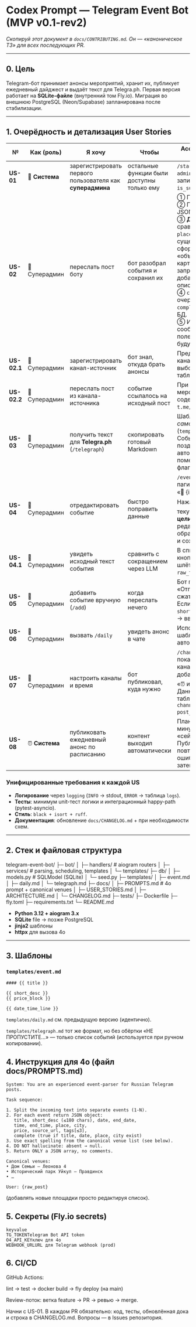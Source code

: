# Codex Prompt — **Telegram Event Bot (MVP v0.1-rev2)**
_Скопируй этот документ в `docs/CONTRIBUTING.md`. Он — «каноническое ТЗ» для всех последующих PR._

---

## 0. Цель

Telegram-бот принимает анонсы мероприятий, хранит их, публикует ежедневный дайджест и выдаёт текст для Telegra.ph.
Первая версия работает на **SQLite-файле** (внутренний том Fly.io). Миграция во внешнюю PostgreSQL (Neon/Supabase) запланирована после стабилизации.

---

## 1. Очерёдность и детализация User Stories

| № | Как (роль) | Я хочу | Чтобы | Acceptance / бизнес-правила |
|---|------------|--------|-------|-----------------------------|
| **US-01** | 💼 **Система** | зарегистрировать первого пользователя как **суперадмина** | остальные функции были доступны только ему | `/start` → если таблица `admins` пуста → `user_id` записывается как `is_superadmin=True`. |
| **US-02** | 👤 Суперадмин | переслать пост боту | бот разобрал события и сохранил их | ① Передать текст → 4o.<br>② Получить массив JSON.<br>③ **Дедупликация**: сравнить `date(+time)` + `place` — если совпало с существующей записью, сформировать «объединённую» карточку (повторный запрос в 4o с добавлением старого описания).<br>④ `complete=false` → очередь модерации; `complete=true` → сразу в БД.<br>⑤ Исходное сырое сообщение сохраняем в поле `raw_text` (на будущее для Web UI). |
| **US-02.1** | 👤 Суперадмин | зарегистрировать канал-источник | бот знал, откуда брать анонсы | Предлагается список каналов, где бот админ; выбор сохраняется в таблицу `source_channels`. |
| **US-02.2** | 👤 Суперадмин | переслать пост из канала-источника | событие ссылалось на исходный пост | При добавлении мероприятия заголовок содержит ссылку `t.me/.../123`. |
| **US-03** | 👤 Суперадмин | получить текст для **Telegra.ph** (`/telegraph`) | скопировать готовый Markdown | Шаблон *самостоятельный* (`templates/telegraph.md`).<br>События, созданные позднее 24 ч, автоматически помечаются `🚩` (красный флаг) перед заголовком. |
| **US-04** | 👤 Суперадмин | отредактировать событие | быстро поправить данные | `/events` → бот присылает пагинированный список: «🔹 {id} {title} ✏️».<br>Нажатие ✏️ → бот шлёт текущий JSON карточки **целиком**, админ редактирует, присылает обратно. Бот валидирует и сохраняет. |
| **US-04.1** | 👤 Суперадмин | увидеть исходный текст события | сравнить с сокращением через LLM | В списке событий кнопка «📝 исходник» шлёт содержимое поля `raw_text`. |
| **US-05** | 👤 Суперадмин | добавить событие вручную (`/add`) | когда переслать нечего | Бот предлагает: «Отправить в LLM для сжатия? ✅/❌».<br>Если ✅ → 4o генерирует `short_desc` и теги; если ❌ → вводятся вручную. |
| **US-06** | 👤 Суперадмин | вызвать `/daily` | увидеть анонс в чате | Используется тот же шаблон, что и для автопубликации. |
| **US-07** | 👤 Суперадмин | настроить каналы и время | бот публиковал, куда нужно | `/channels` → бот показывает список каналов (кнопки «➕ добавить», «🗑️ удалить», «⏰ изменить время»). Данные хранятся в таблице `channels(chat_id, post_time)`. |
| **US-08** | ⏰ **Система** | публиковать ежедневный анонс по расписанию | контент выходил автоматически | Планировщик раз в минуту проверяет, «сейчас == post_time». Публикация → до 3 повторных попыток при ошибке HTTP-403/429, затем критичный лог. |

### Унифицированные требования к каждой US
- **Логирование** через `logging` (`INFO` → stdout, `ERROR` → таблица `logs`).
- **Тесты**: минимум unit-тест логики и интеграционный happy-path (pytest-asyncio).
- **Стиль**: `black + isort + ruff`.
- **Документация**: обновление `docs/CHANGELOG.md` + при необходимости схем.

---

## 2. Стек и файловая структура

telegram-event-bot/
├─ bot/
│ ├─ handlers/ # aiogram routers
│ ├─ services/ # parsing, scheduling, templates
│ └─ templates/
├─ db/
│ ├─ models.py # SQLModel (SQLite)
│ └─ seed.py
├─ templates/
│ ├─ event.md
│ ├─ daily.md
│ └─ telegraph.md
├─ docs/
│ ├─ PROMPTS.md # 4o prompt + canonical venues
│ ├─ USER_STORIES.md
│ ├─ ARCHITECTURE.md
│ └─ CHANGELOG.md
├─ tests/
├─ Dockerfile
├─ fly.toml
├─ requirements.txt
└─ README.md

* **Python 3.12  +  aiogram 3.x**  
* **SQLite** file → позже PostgreSQL  
* **jinja2** шаблоны  
* **httpx** для вызова 4o

---

## 3. Шаблоны

### `templates/event.md`
```
#### {{ title }}

{{ short_desc }}
{{ price_block }}

{{ date_time_line }}
```
`templates/daily.md`
см. предыдущую версию (идентично).

`templates/telegraph.md`
тот же формат, но без обёртки «НЕ ПРОПУСТИТЕ…» — только список событий (используется при ручном копировании).

## 4. Инструкция для 4o (файл docs/PROMPTS.md)
```
System: You are an experienced event-parser for Russian Telegram posts.

Task sequence:

1. Split the incoming text into separate events (1-N).
2. For each event return JSON object:
   title, short_desc (≤180 chars), date, end_date,
   time, end_time, place, city,
   price, source_url, tags[≤3],
   complete (true if title, date, place, city exist)
3. Use exact spelling from the canonical venue list (see below).
4. DO NOT hallucinate: absent → null.
5. Return ONLY a JSON array, no comments.

Canonical venues:
• Дом Семьи — Леонова 4
• Исторический парк Уйкул — Правдинск
• …

User: {raw_post}
```
(добавлять новые площадки просто редактируя список).

## 5. Секреты (Fly.io secrets)
```
keyvalue
TG_TOKENTelegram Bot API token
O4_API_KEYключ для 4o
WEBHOOK_URLURL для Telegram webhook (prod)
```

## 6. CI/CD
GitHub Actions:

lint → test → docker build → fly deploy (на main)

Review-поток: ветка feature → PR → ревью → merge.

Начни с US-01.
В каждом PR обязательно: код, тесты, обновлённая дока и строка в CHANGELOG.md.
Вопросы — в Issues репозитория.

